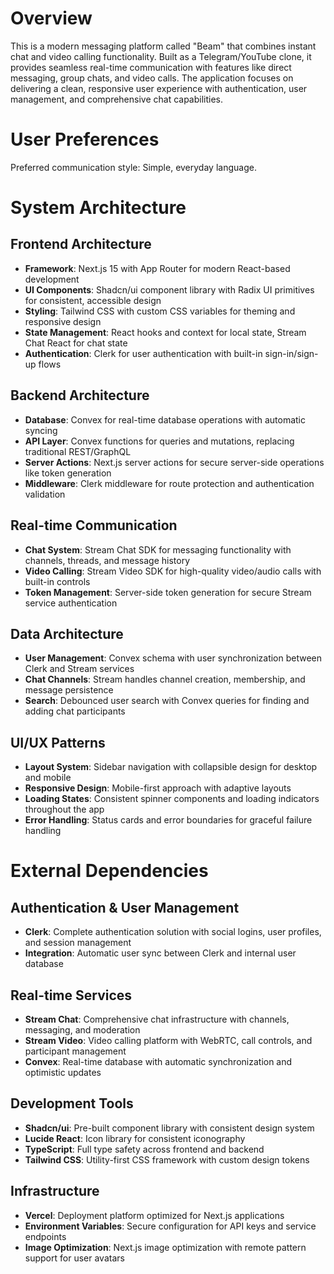 # Overview

This is a modern messaging platform called "Beam" that combines instant chat and video calling functionality. Built as a Telegram/YouTube clone, it provides seamless real-time communication with features like direct messaging, group chats, and video calls. The application focuses on delivering a clean, responsive user experience with authentication, user management, and comprehensive chat capabilities.

# User Preferences

Preferred communication style: Simple, everyday language.

# System Architecture

## Frontend Architecture
- **Framework**: Next.js 15 with App Router for modern React-based development
- **UI Components**: Shadcn/ui component library with Radix UI primitives for consistent, accessible design
- **Styling**: Tailwind CSS with custom CSS variables for theming and responsive design
- **State Management**: React hooks and context for local state, Stream Chat React for chat state
- **Authentication**: Clerk for user authentication with built-in sign-in/sign-up flows

## Backend Architecture
- **Database**: Convex for real-time database operations with automatic syncing
- **API Layer**: Convex functions for queries and mutations, replacing traditional REST/GraphQL
- **Server Actions**: Next.js server actions for secure server-side operations like token generation
- **Middleware**: Clerk middleware for route protection and authentication validation

## Real-time Communication
- **Chat System**: Stream Chat SDK for messaging functionality with channels, threads, and message history
- **Video Calling**: Stream Video SDK for high-quality video/audio calls with built-in controls
- **Token Management**: Server-side token generation for secure Stream service authentication

## Data Architecture
- **User Management**: Convex schema with user synchronization between Clerk and Stream services
- **Chat Channels**: Stream handles channel creation, membership, and message persistence
- **Search**: Debounced user search with Convex queries for finding and adding chat participants

## UI/UX Patterns
- **Layout System**: Sidebar navigation with collapsible design for desktop and mobile
- **Responsive Design**: Mobile-first approach with adaptive layouts
- **Loading States**: Consistent spinner components and loading indicators throughout the app
- **Error Handling**: Status cards and error boundaries for graceful failure handling

# External Dependencies

## Authentication & User Management
- **Clerk**: Complete authentication solution with social logins, user profiles, and session management
- **Integration**: Automatic user sync between Clerk and internal user database

## Real-time Services
- **Stream Chat**: Comprehensive chat infrastructure with channels, messaging, and moderation
- **Stream Video**: Video calling platform with WebRTC, call controls, and participant management
- **Convex**: Real-time database with automatic synchronization and optimistic updates

## Development Tools
- **Shadcn/ui**: Pre-built component library with consistent design system
- **Lucide React**: Icon library for consistent iconography
- **TypeScript**: Full type safety across frontend and backend
- **Tailwind CSS**: Utility-first CSS framework with custom design tokens

## Infrastructure
- **Vercel**: Deployment platform optimized for Next.js applications
- **Environment Variables**: Secure configuration for API keys and service endpoints
- **Image Optimization**: Next.js image optimization with remote pattern support for user avatars